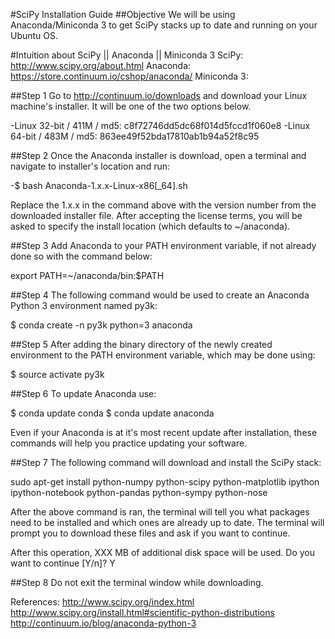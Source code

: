 #SciPy Installation Guide
##Objective
We will be using Anaconda/Miniconda 3 to get SciPy stacks up to date and running on your Ubuntu OS.

#Intuition about SciPy || Anaconda || Miniconda 3
SciPy: http://www.scipy.org/about.html
Anaconda: https://store.continuum.io/cshop/anaconda/
Miniconda 3: 


##Step 1
Go to http://continuum.io/downloads and download your Linux machine's installer. It will be one of the two options below.

-Linux 32-bit / 411M / md5: c8f72746dd5dc68f014d5fccd1f060e8
-Linux 64-bit / 483M / md5: 863ee49f52bda17810ab1b94a52f8c95 

##Step 2
Once the Anaconda installer is download, open a terminal and navigate to installer's location and run:

-$ bash Anaconda-1.x.x-Linux-x86[_64].sh

Replace the 1.x.x in the command above with the version number from the downloaded installer file.
After accepting the license terms, you will be asked to specify the install location (which defaults to ~/anaconda).

##Step 3
Add Anaconda to your PATH environment variable, if not already done so with the command below:

export PATH=~/anaconda/bin:$PATH

##Step 4
The following command would be used to create an Anaconda Python 3 environment named py3k:

$ conda create -n py3k python=3 anaconda

##Step 5
After adding the binary directory of the newly created environment to the PATH environment variable, which may be done using:

$ source activate py3k

##Step 6
To update Anaconda use:

$ conda update conda
$ conda update anaconda

Even if your Anaconda is at it's most recent update after installation, these commands will help you practice updating your software.

##Step 7
The following command will download and install the SciPy stack:

sudo apt-get install python-numpy python-scipy python-matplotlib ipython ipython-notebook python-pandas python-sympy python-nose

After the above command is ran, the terminal will tell you what packages need to be installed and which ones are already up to date.
The terminal will prompt you to download these files and ask if you want to continue.

After this operation, XXX MB of additional disk space will be used.
Do you want to continue [Y/n]? Y

##Step 8
Do not exit the terminal window while downloading.

References:
http://www.scipy.org/index.html
http://www.scipy.org/install.html#scientific-python-distributions
http://continuum.io/blog/anaconda-python-3


